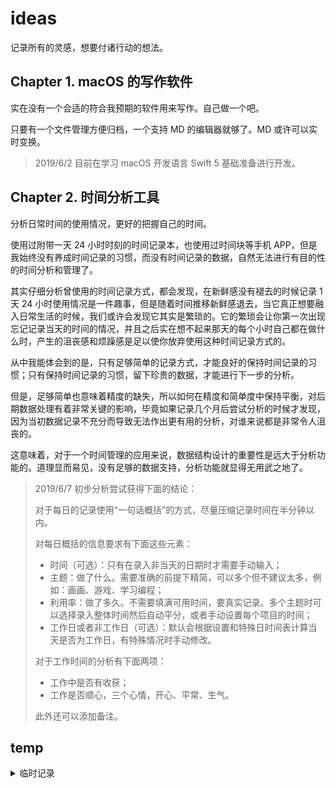 # ideas

记录所有的灵感，想要付诸行动的想法。

## Chapter 1. macOS 的写作软件

实在没有一个合适的符合我预期的软件用来写作。自己做一个吧。

只要有一个文件管理方便归档，一个支持 MD 的编辑器就够了。MD 或许可以实时变换。

> 2019/6/2 目前在学习 macOS 开发语言 Swift 5 基础准备进行开发。

## Chapter 2. 时间分析工具

分析日常时间的使用情况，更好的把握自己的时间。

使用过附带一天 24 小时时刻的时间记录本，也使用过时间块等手机 APP，但是我始终没有养成时间记录的习惯，而没有时间记录的数据，自然无法进行有目的性的时间分析和管理了。

其实仔细分析曾使用的时间记录方式，都会发现，在新鲜感没有褪去的时候记录 1 天 24 小时使用情况是一件趣事，但是随着时间推移新鲜感退去，当它真正想要融入日常生活的时候，我们或许会发现它其实是繁琐的。它的繁琐会让你第一次出现忘记记录当天的时间的情况，并且之后实在想不起来那天的每个小时自己都在做什么时，产生的沮丧感和烦躁感是足以使你放弃使用这种时间记录方式的。

从中我能体会到的是，只有足够简单的记录方式，才能良好的保持时间记录的习惯；只有保持时间记录的习惯，留下珍贵的数据，才能进行下一步的分析。

但是，足够简单也意味着精度的缺失，所以如何在精度和简单度中保持平衡，对后期数据处理有着非常关键的影响，毕竟如果记录几个月后尝试分析的时候才发现，因为当初数据记录不充分而导致无法作出更有用的分析，对谁来说都是非常令人沮丧的。

这意味着，对于一个时间管理的应用来说，数据结构设计的重要性是远大于分析功能的。道理显而易见，没有足够的数据支持，分析功能就显得无用武之地了。

> 2019/6/7 初步分析尝试获得下面的结论：
>
> 对于每日的记录使用“一句话概括”的方式，尽量压缩记录时间在半分钟以内。
>
> 对每日概括的信息要求有下面这些元素：
>
> - 时间（可选）：只有在录入非当天的日期时才需要手动输入；
> - 主题：做了什么。需要准确的前提下精简，可以多个但不建议太多，例如：画画、游戏、学习编程；
> - 利用率：做了多久。不需要填满可用时间，要真实记录。多个主题时可以选择录入整体时间然后自动平分，或者手动设置每个项目的时间；
> - 工作日或者非工作日（可选）：默认会根据设置和特殊日时间表计算当天是否为工作日，有特殊情况时手动修改。
>
> 对于工作时间的分析有下面两项：
>
> - 工作中是否有收获；
> - 工作是否顺心，三个心情，开心、平常、生气。
>
> 此外还可以添加备注。

## temp

<details>
  <summary>临时记录</summary>
  <ul>
    <li>Rule of <a href="https://github.com/zfanli/rules">Rules</a></li>
    <li>Python or other 绘制图片直方图</li>
    <li>JavaScript 绘制图片直方图（配合后台 or not）</li>
    <li>Graph of Capabilities 能力雷达图（SVG，JS 控制）</li>
    <li>Make a tool for configure SS by one click (a repo for store files and bash or batch command?)</li>
  </ul>
</details>
